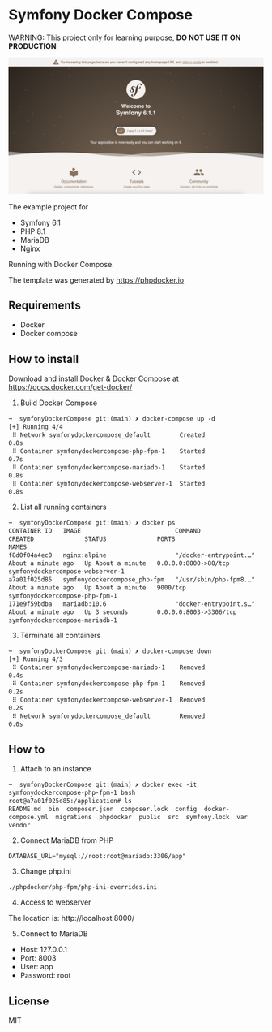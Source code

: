 # Symfony Docker Compose

WARNING: This project only for learning purpose, **DO NOT USE IT ON PRODUCTION**

<p align="center">
  <img src="thumbnail.png" width="550" alt="thumbnail"/>
</p>


The example project for 
- Symfony 6.1
- PHP 8.1 
- MariaDB
- Nginx

Running with Docker Compose.
 
The template was generated by https://phpdocker.io

##  Requirements
- Docker 
- Docker compose

## How to install

Download and install Docker & Docker Compose at https://docs.docker.com/get-docker/

1. Build Docker Compose

```
➜  symfonyDockerCompose git:(main) ✗ docker-compose up -d
[+] Running 4/4
 ⠿ Network symfonydockercompose_default        Created                                                                                                                                                           0.0s
 ⠿ Container symfonydockercompose-php-fpm-1    Started                                                                                                                                                           0.7s
 ⠿ Container symfonydockercompose-mariadb-1    Started                                                                                                                                                           0.8s
 ⠿ Container symfonydockercompose-webserver-1  Started                                                                                                                                                           0.8s
 ```

2. List all running containers 

```
➜  symfonyDockerCompose git:(main) ✗ docker ps
CONTAINER ID   IMAGE                          COMMAND                  CREATED              STATUS              PORTS                    NAMES
f8d0f04a4ec0   nginx:alpine                   "/docker-entrypoint.…"   About a minute ago   Up About a minute   0.0.0.0:8000->80/tcp     symfonydockercompose-webserver-1
a7a01f025d85   symfonydockercompose_php-fpm   "/usr/sbin/php-fpm8.…"   About a minute ago   Up About a minute   9000/tcp                 symfonydockercompose-php-fpm-1
171e9f59bdba   mariadb:10.6                   "docker-entrypoint.s…"   About a minute ago   Up 3 seconds        0.0.0.0:8003->3306/tcp   symfonydockercompose-mariadb-1
```

3. Terminate all containers
```
➜  symfonyDockerCompose git:(main) ✗ docker-compose down
[+] Running 4/3
 ⠿ Container symfonydockercompose-mariadb-1    Removed                                                                                                                                                           0.4s
 ⠿ Container symfonydockercompose-php-fpm-1    Removed                                                                                                                                                           0.2s
 ⠿ Container symfonydockercompose-webserver-1  Removed                                                                                                                                                           0.2s
 ⠿ Network symfonydockercompose_default        Removed                                                                                                                                                           0.0s
```

## How to

1. Attach to an instance
```
➜  symfonyDockerCompose git:(main) ✗ docker exec -it symfonydockercompose-php-fpm-1 bash
root@a7a01f025d85:/application# ls
README.md  bin  composer.json  composer.lock  config  docker-compose.yml  migrations  phpdocker  public  src  symfony.lock  var  vendor
```

2. Connect MariaDB from PHP
```
DATABASE_URL="mysql://root:root@mariadb:3306/app"
```

3. Change php.ini
```
./phpdocker/php-fpm/php-ini-overrides.ini
```
4. Access to webserver

The location is: http://localhost:8000/

5. Connect to MariaDB 

- Host: 127.0.0.1
- Port: 8003
- User: app
- Password: root


## License

MIT
